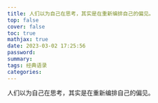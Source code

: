 ```yaml
---
title: 人们以为自己在思考，其实是在重新编排自己的偏见。
top: false
cover: false
toc: true
mathjax: true
date: 2023-03-02 17:25:56
password:
summary:
tags: 经典语录
categories:
---
```


人们以为自己在思考，其实是在重新编排自己的偏见。